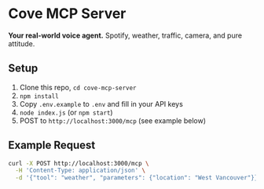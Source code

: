 # Cove MCP Server

**Your real-world voice agent.**
Spotify, weather, traffic, camera, and pure attitude.

## Setup

1. Clone this repo, `cd cove-mcp-server`
2. `npm install`
3. Copy `.env.example` to `.env` and fill in your API keys
4. `node index.js` (or `npm start`)
5. POST to `http://localhost:3000/mcp` (see example below)

## Example Request

```bash
curl -X POST http://localhost:3000/mcp \
  -H 'Content-Type: application/json' \
  -d '{"tool": "weather", "parameters": {"location": "West Vancouver"}}'
```
